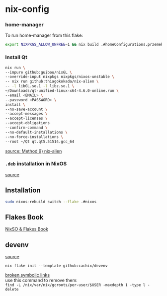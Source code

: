 # nix-config

### home-manager
To run home-manager from this flake:
``` bash
export NIXPKGS_ALLOW_UNFREE=1 && nix build .#homeConfigurations.przemek.activationPackage --impure --show-trace && ./result/activate
```

### Install Qt
``` bash
nix run \
--impure github:guibou/nixGL \
--override-input nixpkgs nixpkgs/nixos-unstable \
-- nix run github:thiagokokada/nix-alien \
-- -l libGL.so.1 -l libz.so.1 \
~/Downloads/qt-unified-linux-x64-4.6.0-online.run \
--email <EMAIL> \
--password <PASSWORD> \
install \
--no-save-account \
--accept-messages \
--accept-licenses \
--accept-obligations 
--confirm-command \
--no-default-installations \
--no-force-installations \
--root ~/Qt qt.qt5.51514.gcc_64
```

[source: Method 9\) nix-alien](https://unix.stackexchange.com/a/522823)


### `.deb` installation in NixOS
[source](https://reflexivereflection.com/posts/2015-02-28-deb-installation-nixos.html)

## Installation
```bash
sudo nixos-rebuild switch --flake .#nixos
```

## Flakes Book
[NixSO & Flakes Book](https://nixos-and-flakes.thiscute.world/)

## devenv
[source](https://devenv.sh/getting-started/)

`nix flake init --template github:cachix/devenv`

[broken symbolic links](https://github.com/NixOS/nix/issues/7166) <br/>
use this command to remove them: <br/>
`find -L /nix/var/nix/gcroots/per-user/$USER -maxdepth 1 -type l -delete`
